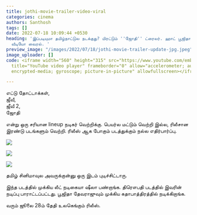 ```yaml
---
title: jothi-movie-trailer-video-viral
categories: cinema
authors: Santhosh
tags: []
date: 2022-07-18 10:09:44 +0530
heading: 'இப்படியுமா தமிழ்நாட்டுல நடக்குது? மிரட்டும் ''ஜோதி'' ட்ரைலர். ஹாட் பூஜிதா.
  வீடியோ வைரல். '
preview_image: "/images/2022/07/18/jothi-movie-trailer-update-jpg.jpeg"
image_uploader: []
code: <iframe width="560" height="315" src="https://www.youtube.com/embed/RVahCAhnp9Y"
  title="YouTube video player" frameborder="0" allow="accelerometer; autoplay; clipboard-write;
  encrypted-media; gyroscope; picture-in-picture" allowfullscreen></iframe>

---
```

எட்டு தோட்டாக்கள்,   
ஜீவீ,   
ஜீவீ 2,  
ஜோதி

என்று ஒரு சரியான lineup நடிகர் வெற்றிக்கு. பெயர்ல மட்டும் வெற்றி இல்ல, ரிலீசான இரண்டு படங்களும் வெற்றி. ரிலீஸ் ஆக போகும் படத்துக்கும் நல்ல எதிர்பார்ப்பு.

![](/images/2022/07/18/jothi-trailer-ss-1-jpg.jpeg)

![](/images/2022/07/18/jothi-trailer-ss-2-jpg.jpeg)

![](/images/2022/07/18/jothi-trailer-ss-3-jpg.jpeg)

தமிழ் சினிமாவுல அவருக்குன்னு ஒரு இடம் புடிச்சிட்டாரு.

இந்த படத்தில் முக்கிய லீட் நடிகையா ஷீலா பண்றாங்க. திரௌபதி படத்தில் இவரின் நடிப்பு பாராட்டப்பட்டது. பூஜிதா தேவராஜுவும் முக்கிய கதாபாத்திரத்தில் நடிக்கிறாங்க.

வரும் ஜூலை 28ம் தேதி உலகெங்கும் ரிலீஸ்.
